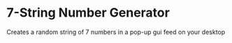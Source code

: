 # 7-String Number Generator
Creates a random string of 7 numbers in a pop-up gui feed on your desktop
